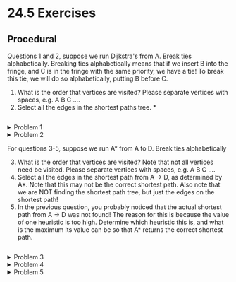 # 24.5 Exercises

## Procedural

Questions 1 and 2, suppose we run Dijkstra's from A. Break ties alphabetically. Breaking ties alphabetically means that if we insert B into the fringe, and C is in the fringe with the same priority, we have a tie! To break this tie, we will do so alphabetically, putting B before C.

1. What is the order that vertices are visited? Please separate vertices with spaces, e.g. A B C ....
2. Select all the edges in the shortest paths tree. \*

<figure><img src="../.gitbook/assets/image (146).png" alt=""><figcaption></figcaption></figure>



<details>

<summary>Problem 1</summary>

A B E C F D G

For this, and all questions on this check in, refer to this walkthrough video for an explanation: [https://youtu.be/5MFOu8bNvd8](https://www.google.com/url?q=https://youtu.be/5MFOu8bNvd8\&sa=D\&source=editors\&ust=1679291837950894\&usg=AOvVaw3zdQsT2ly7PQQGYjid7E6m)

</details>

<details>

<summary>Problem 2</summary>

AE

AB

CE

DF

EG

EF

</details>

For questions 3-5, suppose we run A\* from A to D. Break ties alphabetically

3. What is the order that vertices are visited? Note that not all vertices need be visited. Please separate vertices with spaces, e.g. A B C ....
4. Select all the edges in the shortest path from A -> D, as determined by A\*. Note that this may not be the correct shortest path. Also note that we are NOT finding the shortest path tree, but just the edges on the shortest path!
5. In the previous question, you probably noticed that the actual shortest path from A -> D was not found! The reason for this is because the value of one heuristic is too high. Determine which heuristic this is, and what is the maximum its value can be so that A\* returns the correct shortest path.

<figure><img src="../.gitbook/assets/image (28).png" alt=""><figcaption></figcaption></figure>

<details>

<summary>Problem 3</summary>

A E C B D

</details>

<details>

<summary>Problem 4</summary>

AE

CD

CE

</details>

<details>

<summary>Problem 5</summary>

F:2

</details>
